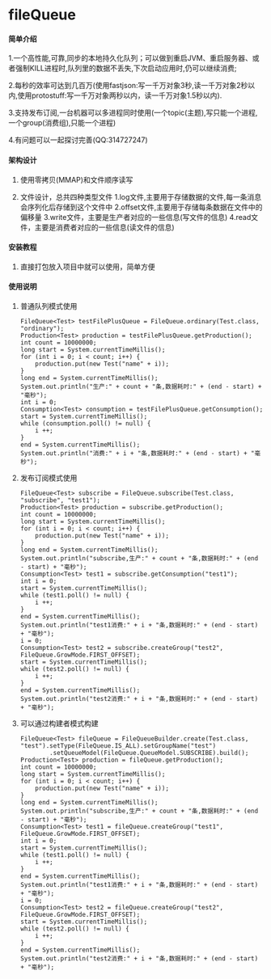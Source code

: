 # fileQueue

#### 简单介绍
1.一个高性能,可靠,同步的本地持久化队列；可以做到重启JVM、重启服务器、或者强制KILL进程时,队列里的数据不丢失,下次启动应用时,仍可以继续消费;

2.每秒的效率可达到几百万(使用fastjson:写一千万对象3秒,读一千万对象2秒以内,使用protostuff:写一千万对象两秒以内，读一千万对象1.5秒以内).

3.支持发布订阅,一台机器可以多进程同时使用(一个topic(主题),写只能一个进程,一个group(消费组),只能一个进程)

4.有问题可以一起探讨完善(QQ:314727247)

#### 架构设计
1. 使用零拷贝(MMAP)和文件顺序读写

2. 文件设计，总共四种类型文件
    1.log文件,主要用于存储数据的文件,每一条消息会序列化后存储到这个文件中
    2.offset文件,主要用于存储每条数据在文件中的偏移量
    3.write文件，主要是生产者对应的一些信息(写文件的信息)
    4.read文件，主要是消费者对应的一些信息(读文件的信息)




#### 安装教程

1.  直接打包放入项目中就可以使用，简单方便

#### 使用说明

1.  普通队列模式使用
     
      	
        FileQueue<Test> testFilePlusQueue = FileQueue.ordinary(Test.class, "ordinary");
        Production<Test> production = testFilePlusQueue.getProduction();
        int count = 10000000;
        long start = System.currentTimeMillis();
        for (int i = 0; i < count; i++) {
            production.put(new Test("name" + i));
        }
        long end = System.currentTimeMillis();
        System.out.println("生产:" + count + "条,数据耗时:" + (end - start) + "毫秒");
        int i = 0;
        Consumption<Test> consumption = testFilePlusQueue.getConsumption();
        start = System.currentTimeMillis();
        while (consumption.poll() != null) {
            i ++;
        }
        end = System.currentTimeMillis();
        System.out.println("消费:" + i + "条,数据耗时:" + (end - start) + "毫秒");

2.  发布订阅模式使用

        FileQueue<Test> subscribe = FileQueue.subscribe(Test.class, "subscribe", "test1");
        Production<Test> production = subscribe.getProduction();
        int count = 10000000;
        long start = System.currentTimeMillis();
        for (int i = 0; i < count; i++) {
            production.put(new Test("name" + i));
        }
        long end = System.currentTimeMillis();
        System.out.println("subscribe,生产:" + count + "条,数据耗时:" + (end - start) + "毫秒");
        Consumption<Test> test1 = subscribe.getConsumption("test1");
        int i = 0;
        start = System.currentTimeMillis();
        while (test1.poll() != null) {
            i ++;
        }
        end = System.currentTimeMillis();
        System.out.println("test1消费:" + i + "条,数据耗时:" + (end - start) + "毫秒");
        i = 0;
        Consumption<Test> test2 = subscribe.createGroup("test2", FileQueue.GrowMode.FIRST_OFFSET);
        start = System.currentTimeMillis();
        while (test2.poll() != null) {
            i ++;
        }
        end = System.currentTimeMillis();
        System.out.println("test2消费:" + i + "条,数据耗时:" + (end - start) + "毫秒");

3.  可以通过构建者模式构建
        
        FileQueue<Test> fileQueue = FileQueueBuilder.create(Test.class, "test").setType(FileQueue.IS_ALL).setGroupName("test")
                .setQueueModel(FileQueue.QueueModel.SUBSCRIBE).build();
        Production<Test> production = fileQueue.getProduction();
        int count = 10000000;
        long start = System.currentTimeMillis();
        for (int i = 0; i < count; i++) {
            production.put(new Test("name" + i));
        }
        long end = System.currentTimeMillis();
        System.out.println("subscribe,生产:" + count + "条,数据耗时:" + (end - start) + "毫秒");
        Consumption<Test> test1 = fileQueue.createGroup("test1", FileQueue.GrowMode.FIRST_OFFSET);
        int i = 0;
        start = System.currentTimeMillis();
        while (test1.poll() != null) {
            i ++;
        }
        end = System.currentTimeMillis();
        System.out.println("test1消费:" + i + "条,数据耗时:" + (end - start) + "毫秒");
        i = 0;
        Consumption<Test> test2 = fileQueue.createGroup("test2", FileQueue.GrowMode.FIRST_OFFSET);
        start = System.currentTimeMillis();
        while (test2.poll() != null) {
            i ++;
        }
        end = System.currentTimeMillis();
        System.out.println("test2消费:" + i + "条,数据耗时:" + (end - start) + "毫秒");

